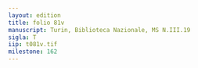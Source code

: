 ```yaml
---
layout: edition
title: folio 81v
manuscript: Turin, Biblioteca Nazionale, MS N.III.19
sigla: T
iip: t081v.tif
milestone: 162
---
```


